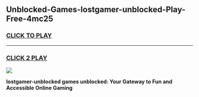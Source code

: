 
## Unblocked-Games-lostgamer-unblocked-Play-Free-4mc25
<h3>
<a href="https://premium76.site?title=lostgamer-unblocked&ref=20M">CLICK TO PLAY</a></h3>
<hr>

<h3>
<a href="https://premium76.site?title=lostgamer-unblocked&ref=20M">CLICK 2 PLAY</a>
  
</h3>

<a href="https://premium76.site?title=lostgamer-unblocked&ref=19M"><img src="https://clearcache.store/games.png"></a>


**lostgamer-unblocked games unblocked: Your Gateway to Fun and Accessible Online Gaming**
